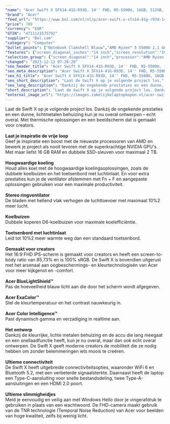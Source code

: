 ```yaml
---
"name": "Acer Swift X SFX14-41G-R93D, 14'' FHD, R5-5500U, 16GB, 512GB, 1650, W11"
"brand": "Acer"
"feed_url": "https://www.bol.com/nl/nl/p/acer-swift-x-sfx14-41g-r93d-14-fhd-r5-5500u-16gb-512gb-1650-w11/9300000154343279"
"price": 789
"currency": "EUR"
"GTIN": "4711121575792"
"supplier": "Bol.com"
"category": "Computer"
"bullet_points": ["Notebook Clamshell Blauw","AMD Ryzen™ 5 5500U 2,1 GHz","35,6 cm (14\") Full HD 1920 x 1080 Pixels LED backlight 16:9","16 GB LPDDR4x-SDRAM","512 GB SSD","AMD Radeon Graphics","Wi-Fi 6 (802.11ax) Bluetooth","Lithium-Ion (Li-Ion) 59 Wh","Windows 11 Home 64-bit"]
"features": {"screen_diagonal_inches":"14 inch","screen_resolution":"1920 x 1080 Pixels","processor_family":"AMD Ryzen™ 5","memory_size":"16 GB","memory_type":"LPDDR4x-SDRAM","total_storage_space":"512 GB","operating_system":"Windows 11 Home","battery_capacity":"59 Wh","width":"322,8 mm","depth":"212,2 mm","height":"17,9 mm","weight":"1,39 kg"}
"selection_group": {"screen_diagonal":"14 inch","processor":"AMD Ryzen 5","changed_price_past_3_days":false,"product_family":"Swift"}
"changed": "2023-12-12 07:26:28"
"seo_header_title": "Acer Swift X SFX14-41G-R93D, 14'' FHD, R5-5500U, 16GB, 512GB, 1650, W11"
"seo_meta_description": "Acer Swift X SFX14-41G-R93D, 14'' FHD, R5-5500U, 16GB, 512GB, 1650, W11"
"seo_h1_title": "Acer Swift X SFX14-41G-R93D, 14'' FHD, R5-5500U, 16GB, 512GB, 1650, W11"
"seo_short_description": "Laat de Swift X op je volgende project los."
"seo_long_description": "Dankzij de ongekende prestaties en een dunne, lichtmetalen behuizing kun je nu overal ontwerpen – echt overal. Met thermische oplossingen en een beeldscherm dat is gemaakt voor creators. <br /> <br /> <b>Laat je inspiratie de vrije loop</b> <br />Geef je inspiratie een boost met de nieuwste processoren van AMD en bewerk je project als nooit tevoren met de superkrachtige NVIDIA GPU's. Met maar liefst 16 GB RAM en dubbele SSD-sleuven voor maximaal 2 TB. <br /> <br /> <b>Hoogwaardige koeling</b> <br />Houd alles koel met de hoogwaardige koelingsoplossingen, zoals de dubbele koelbuizen en het toetsenbord met luchtinlaat. En voor extra prestaties kun je de ventilator afstemmen met Fn + F en aangepaste oplossingen gebruiken voor een maximale productiviteit. <br /> <br /> <b>Stereo ringventilator</b> <br />De bladen met hellend vlak verhogen de luchttoevoer met maximaal 10%2 meer lucht. <br /> <br /> <b>Koelbuizen</b> <br />Dubbele koperen D6-koelbuizen voor maximale koelefficiëntie. <br /> <br /> <b>Toetsenbord met luchtinlaat</b> <br />Leid tot 10%2 meer warmte weg dan een standaard toetsenbord. <br /> <br /> <b>Gemaakt voor creators</b> <br />Het 16:9 FHD IPS-scherm is gemaakt voor creators en heeft een screen-to-body ratio van 85,73% en is 100% sRGB. De Swift X is bovendien uitgerust met het arsenaal aan oogbeschermings- en kleurtechnologieën van Acer voor meer kijkgenot en -comfort. <br /> <br /> <b>Acer BlueLightShield™</b> <br />Pas de hoeveelheid blauw licht aan die door het scherm wordt afgegeven. <br /> <br /> <b>Acer ExaColor™</b> <br />Stel de kleurtemperatuur en het contrast nauwkeurig in. <br /> <br /> <b>Acer Color Intelligence™</b> <br />Past dynamisch gamma en verzadiging in realtime aan. <br /> <br /> <b>Het ontwerp</b> <br />Dankzij de kleurrijke, lichte metalen behuizing en de accu die lang meegaat en een snellaadfunctie heeft, kun je nu overal, maar dan ook echt overal ontwerpen. De Swift X geeft moderne creators de mobiliteit die ze nodig hebben om zonder belemmeringen iets moois te creëren. <br /> <br /> <b>Ultieme connectiviteit</b> <br />De Swift X heeft uitgebreide connectiviteitsopties, waaronder WiFi 6 en Bluetooth 5. 2, met een verbeterde signaalsterkte. Daarnaast heeft de laptop een Type-C-aansluiting voor snelle bestandsdeling, twee Type-A-aansluitingen en een HDMI 2. 0 poort. <br /> <br /> <b>Ultieme slimmigheidjes</b> <br />Meld je eenvoudig en veilig aan met Windows Hello door je vingerafdruk te gebruiken in plaats van een wachtwoord. De FHD-camera maakt gebruik van de TNR technologie (Temporal Noise Reduction) van Acer voor beelden van hoge kwaliteit, zelfs bij weinig licht."
"short_description": "Laat de Swift X op je volgende project los. Dankzij de ongekende prestaties en een dunne, lichtmetalen behuizing kun je nu overal ontwerpen – echt overal. Met thermische oplossingen en een beeldscherm dat is gemaakt voor creators. Laat je inspiratie de vrije loop Geef je inspiratie een boost met de nieuwste processoren van AMD en bewerk je project als nooit tevoren met de superkrachtige NVIDIA GPU's. Met maar liefst 16 GB RAM en dubbele SSD-sleuven voor maximaal 2 TB. Hoogwaardige koeling Houd alles koel met de hoogwaardige koelingsoplossingen, zoals de dubbele koelbuizen en het toetsenbord met luchtinlaat. En voor extra prestaties kun je de ventilator afstemmen met Fn + F en aangepaste oplossingen gebruiken voor een maximale productiviteit. Stereo ringventilator De bladen met hellend vlak verhogen de luchttoevoer met maximaal 10%2 meer lucht. Koelbuizen Dubbele koperen D6-koelbuizen voor maximale koelefficiëntie. Toetsenbord met luchtinlaat Leid tot 10%2 meer warmte weg dan een standaard toetsenbord. Gemaakt voor creators Het 16:9 FHD IPS-scherm is gemaakt voor creators en heeft een screen-to-body ratio van 85,73% en is 100% sRGB. De Swift X is bovendien uitgerust met het arsenaal aan oogbeschermings- en kleurtechnologieën van Acer voor meer kijkgenot en -comfort. Acer BlueLightShield™ Pas de hoeveelheid blauw licht aan die door het scherm wordt afgegeven. Acer ExaColor™ Stel de kleurtemperatuur en het contrast nauwkeurig in. Acer Color Intelligence™ Past dynamisch gamma en verzadiging in realtime aan. Het ontwerp Dankzij de kleurrijke, lichte metalen behuizing en de accu die lang meegaat en een snellaadfunctie heeft, kun je nu overal, maar dan ook echt overal ontwerpen. De Swift X geeft moderne creators de mobiliteit die ze nodig hebben om zonder belemmeringen iets moois te creëren. Ultieme connectiviteit De Swift X heeft uitgebreide connectiviteitsopties, waaronder WiFi 6 en Bluetooth 5.2, met een verbeterde signaalsterkte. Daarnaast heeft de laptop een Type-C-aansluiting voor snelle bestandsdeling, twee Type-A-aansluitingen en een HDMI 2.0 poort. Ultieme slimmigheidjes Meld je eenvoudig en veilig aan met Windows Hello door je vingerafdruk te gebruiken in plaats van een wachtwoord. De FHD-camera maakt gebruik van de TNR technologie (Temporal Noise Reduction) van Acer voor beelden van hoge kwaliteit, zelfs bij weinig licht."
"external_image_url": "https://images.zakelijkelaptopkopen.nl/acer-swift-x-sfx14-41g-r93d-14-fhd-r5-5500u-16gb-512gb-1650-w11.webp"
---
```


Laat de Swift X op je volgende project los. Dankzij de ongekende prestaties en een dunne, lichtmetalen behuizing kun je nu overal ontwerpen – echt overal. Met thermische oplossingen en een beeldscherm dat is gemaakt voor creators. <br /> <br /> <b>Laat je inspiratie de vrije loop</b> <br />Geef je inspiratie een boost met de nieuwste processoren van AMD en bewerk je project als nooit tevoren met de superkrachtige NVIDIA GPU's. Met maar liefst 16 GB RAM en dubbele SSD-sleuven voor maximaal 2 TB. <br /> <br /> <b>Hoogwaardige koeling</b> <br />Houd alles koel met de hoogwaardige koelingsoplossingen, zoals de dubbele koelbuizen en het toetsenbord met luchtinlaat. En voor extra prestaties kun je de ventilator afstemmen met Fn + F en aangepaste oplossingen gebruiken voor een maximale productiviteit. <br /> <br /> <b>Stereo ringventilator</b> <br />De bladen met hellend vlak verhogen de luchttoevoer met maximaal 10%2 meer lucht. <br /> <br /> <b>Koelbuizen</b> <br />Dubbele koperen D6-koelbuizen voor maximale koelefficiëntie. <br /> <br /> <b>Toetsenbord met luchtinlaat</b> <br />Leid tot 10%2 meer warmte weg dan een standaard toetsenbord. <br /> <br /> <b>Gemaakt voor creators</b> <br />Het 16:9 FHD IPS-scherm is gemaakt voor creators en heeft een screen-to-body ratio van 85,73% en is 100% sRGB. De Swift X is bovendien uitgerust met het arsenaal aan oogbeschermings- en kleurtechnologieën van Acer voor meer kijkgenot en -comfort. <br /> <br /> <b>Acer BlueLightShield™</b> <br />Pas de hoeveelheid blauw licht aan die door het scherm wordt afgegeven. <br /> <br /> <b>Acer ExaColor™</b> <br />Stel de kleurtemperatuur en het contrast nauwkeurig in. <br /> <br /> <b>Acer Color Intelligence™</b> <br />Past dynamisch gamma en verzadiging in realtime aan. <br /> <br /> <b>Het ontwerp</b> <br />Dankzij de kleurrijke, lichte metalen behuizing en de accu die lang meegaat en een snellaadfunctie heeft, kun je nu overal, maar dan ook echt overal ontwerpen. De Swift X geeft moderne creators de mobiliteit die ze nodig hebben om zonder belemmeringen iets moois te creëren. <br /> <br /> <b>Ultieme connectiviteit</b> <br />De Swift X heeft uitgebreide connectiviteitsopties, waaronder WiFi 6 en Bluetooth 5.2, met een verbeterde signaalsterkte. Daarnaast heeft de laptop een Type-C-aansluiting voor snelle bestandsdeling, twee Type-A-aansluitingen en een HDMI 2.0 poort. <br /> <br /> <b>Ultieme slimmigheidjes</b> <br />Meld je eenvoudig en veilig aan met Windows Hello door je vingerafdruk te gebruiken in plaats van een wachtwoord. De FHD-camera maakt gebruik van de TNR technologie (Temporal Noise Reduction) van Acer voor beelden van hoge kwaliteit, zelfs bij weinig licht.